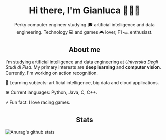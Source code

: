 <h1 align="center">Hi there, I'm Gianluca 👨🏻‍💻</h1>

<p align="center">Perky computer engineer studying 🎓 artificial intelligence and data engineering. Technology 💻 and games 🎮 lover, F1 🏎 enthusiast.</p>

<h2 align="center">About me</h2>
<p>I'm studying artificial intelligence and data engineering at <i>Università Degli Studi di Pisa</i>. My primary interests are <b>deep learning</b> and <b>computer vision</b>. Currently, I'm working on action recognition.</p>

<p> 🌱  Learning subjects: artificial intelligence, big data and cloud applications. </p>
<p> ⚙️  Current languages: Python, Java, C, C++. </p>
<p> ⚡   Fun fact: I love racing games. </p>

<h2 align="center">Stats</h2>

![Anurag's github stats](https://github-readme-stats.vercel.app/api?username=seraogianluca&show_icons=true&count_private=true)
